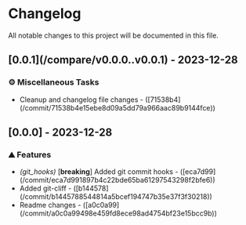 # Changelog

All notable changes to this project will be documented in this file.

## [0.0.1](<REPO>/compare/v0.0.0..v0.0.1) - 2023-12-28

### ⚙️ Miscellaneous Tasks

- Cleanup and changelog file changes - ([71538b4](<REPO>/commit/71538b4e15ebe8d09a5dd79a966aac89b9144fce))

## [0.0.0] - 2023-12-28

### ⛰️  Features

- *(git_hooks)* [**breaking**] Added git commit hooks - ([eca7d99](<REPO>/commit/eca7d991897b4c22bde65ba61297543298f2bfe6))
- Added git-cliff - ([b144578](<REPO>/commit/b1445788544814a5bcef194747b35e37f3f30218))
- Readme changes - ([a0c0a99](<REPO>/commit/a0c0a99498e459fd8ece98ad4754bf23e15bcc9b))

<!-- generated by git-cliff -->
